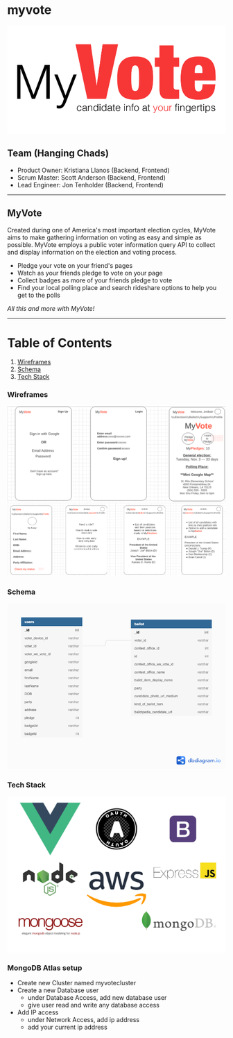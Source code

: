 # myvote

![MyVote Logo](assets/myvote_lg.png)

<!-- # MyVote
### Candidate information at your fingertips -->

## Team (Hanging Chads)

- Product Owner: Kristiana Llanos (Backend, Frontend)
- Scrum Master: Scott Anderson (Backend, Frontend)
- Lead Engineer: Jon Tenholder (Backend, Frontend)

---

## MyVote

Created during one of America's most important election cycles, MyVote aims to make gathering information on voting as easy and simple as possible. MyVote employs a public voter information query API to collect and display information on the election and voting process.

- Pledge your vote on your friend's pages
- Watch as your friends pledge to vote on your page
- Collect badges as more of your friends pledge to vote
- Find your local polling place and search rideshare options to help you get to the polls

_All this and more with MyVote!_

---

# Table of Contents

1. [Wireframes](#wireframes)
2. [Schema](#schema)
3. [Tech Stack](#tech-stack)

### Wireframes

![MyVote Wireframe1](assets/wireframe1.png)
![MyVote Wireframe1](assets/wireframe2.png)

### Schema

![Schema](assets/myVote_schema.png)

### Tech Stack

![MyVote Tech_stack](assets/myVote_techstack.jpg)


### MongoDB Atlas setup

- Create new Cluster named myvotecluster
- Create a new Database user
  - under Database Access, add new database user
  - give user read and write any database access
- Add IP access
  - under Network Access, add ip address
  - add your current ip address
